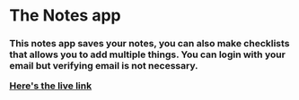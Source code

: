 <h1>The Notes app</h1>

<h3>This notes app saves your notes, you can also make checklists that 
allows you to add multiple things. You can login with your email but verifying
email is not necessary. 

<a href = "http://online-todo.herokuapp.com/">Here's the live link</a>

